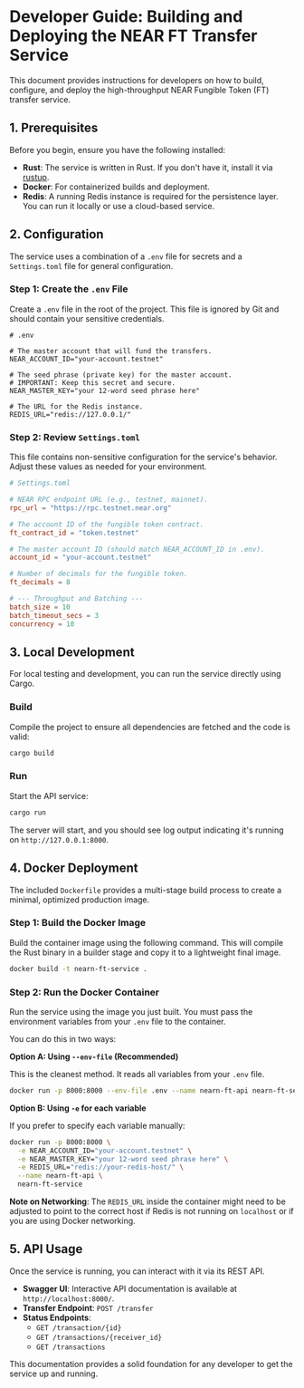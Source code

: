 # Developer Guide: Building and Deploying the NEAR FT Transfer Service

This document provides instructions for developers on how to build, configure, and deploy the high-throughput NEAR Fungible Token (FT) transfer service.

## 1. Prerequisites

Before you begin, ensure you have the following installed:

- **Rust**: The service is written in Rust. If you don't have it, install it via [rustup](https://rustup.rs/).
- **Docker**: For containerized builds and deployment.
- **Redis**: A running Redis instance is required for the persistence layer. You can run it locally or use a cloud-based service.

## 2. Configuration

The service uses a combination of a `.env` file for secrets and a `Settings.toml` file for general configuration.

### Step 1: Create the `.env` File

Create a `.env` file in the root of the project. This file is ignored by Git and should contain your sensitive credentials.

```env
# .env

# The master account that will fund the transfers.
NEAR_ACCOUNT_ID="your-account.testnet"

# The seed phrase (private key) for the master account.
# IMPORTANT: Keep this secret and secure.
NEAR_MASTER_KEY="your 12-word seed phrase here"

# The URL for the Redis instance.
REDIS_URL="redis://127.0.0.1/"
```

### Step 2: Review `Settings.toml`

This file contains non-sensitive configuration for the service's behavior. Adjust these values as needed for your environment.

```toml
# Settings.toml

# NEAR RPC endpoint URL (e.g., testnet, mainnet).
rpc_url = "https://rpc.testnet.near.org"

# The account ID of the fungible token contract.
ft_contract_id = "token.testnet"

# The master account ID (should match NEAR_ACCOUNT_ID in .env).
account_id = "your-account.testnet"

# Number of decimals for the fungible token.
ft_decimals = 8

# --- Throughput and Batching ---
batch_size = 10
batch_timeout_secs = 3
concurrency = 10
```

## 3. Local Development

For local testing and development, you can run the service directly using Cargo.

### Build

Compile the project to ensure all dependencies are fetched and the code is valid:

```bash
cargo build
```

### Run

Start the API service:

```bash
cargo run
```

The server will start, and you should see log output indicating it's running on `http://127.0.0.1:8000`.

## 4. Docker Deployment

The included `Dockerfile` provides a multi-stage build process to create a minimal, optimized production image.

### Step 1: Build the Docker Image

Build the container image using the following command. This will compile the Rust binary in a builder stage and copy it to a lightweight final image.

```bash
docker build -t nearn-ft-service .
```

### Step 2: Run the Docker Container

Run the service using the image you just built. You must pass the environment variables from your `.env` file to the container.

You can do this in two ways:

**Option A: Using `--env-file` (Recommended)**

This is the cleanest method. It reads all variables from your `.env` file.

```bash
docker run -p 8000:8000 --env-file .env --name nearn-ft-api nearn-ft-service
```

**Option B: Using `-e` for each variable**

If you prefer to specify each variable manually:

```bash
docker run -p 8000:8000 \
  -e NEAR_ACCOUNT_ID="your-account.testnet" \
  -e NEAR_MASTER_KEY="your 12-word seed phrase here" \
  -e REDIS_URL="redis://your-redis-host/" \
  --name nearn-ft-api \
  nearn-ft-service
```

**Note on Networking**: The `REDIS_URL` inside the container might need to be adjusted to point to the correct host if Redis is not running on `localhost` or if you are using Docker networking.

## 5. API Usage

Once the service is running, you can interact with it via its REST API.

- **Swagger UI**: Interactive API documentation is available at `http://localhost:8000/`.
- **Transfer Endpoint**: `POST /transfer`
- **Status Endpoints**:
  - `GET /transaction/{id}`
  - `GET /transactions/{receiver_id}`
  - `GET /transactions`

This documentation provides a solid foundation for any developer to get the service up and running.
